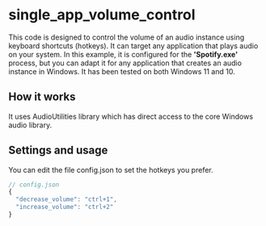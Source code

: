 # single_app_volume_control
This code is designed to control the volume of an audio instance using keyboard shortcuts (hotkeys). It can target any application that plays audio on your system. In this example, it is configured for the **'Spotify.exe'** process, but you can adapt it for any application that creates an audio instance in Windows. It has been tested on both Windows 11 and 10.

## How it works
It uses AudioUtilities library which has direct access to the core Windows audio library.

## Settings and usage
You can edit the file config.json to set the hotkeys you prefer.
```javascript
// config.json
{
  "decrease_volume": "ctrl+1",
  "increase_volume": "ctrl+2"
}
```
